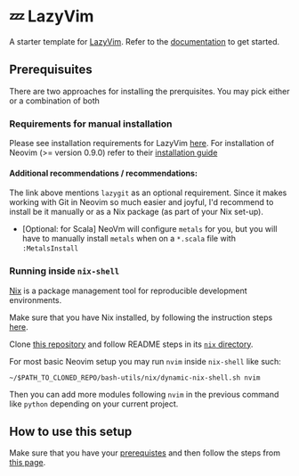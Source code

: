 # 💤 LazyVim

A starter template for [LazyVim](https://github.com/LazyVim/LazyVim).
Refer to the [documentation](https://lazyvim.github.io/installation) to get started.

## Prerequisuites

There are two approaches for installing the prerquisites. You may pick either or a combination
of both

### Requirements for manual installation

Please see installation requirements for LazyVim [here](http://www.lazyvim.org/#%EF%B8%8F-requirements).
For installation of Neovim (>= version 0.9.0) refer to their [installation guide](https://github.com/neovim/neovim/blob/master/INSTALL.md)

#### Additional recommendations / recommendations:

The link above mentions `lazygit` as an optional requirement. Since it makes working
with Git in Neovim so much easier and joyful, I'd recommend to install be it manually
or as a Nix package (as part of your Nix set-up).

- [Optional: for Scala] NeoVm will configure `metals` for you, but you will have to
  manually install `metals` when on a `*.scala` file with `:MetalsInstall`

### Running inside `nix-shell`

[Nix](https://nix.dev/index.html) is a package management tool for reproducible development environments.

Make sure that you have Nix installed, by following the instruction steps [here](https://nix.dev/install-nix#install-nix).

Clone [this repository](https://github.com/vasigorc/bash-utils/tree/main) and follow README steps in
its [`nix` directory](https://github.com/vasigorc/bash-utils/tree/main/nix).

For most basic Neovim setup you may run `nvim` inside `nix-shell` like such:

```shell
~/$PATH_TO_CLONED_REPO/bash-utils/nix/dynamic-nix-shell.sh nvim
```

Then you can add more modules following `nvim` in the previous command like `python` depending on
your current project.

## How to use this setup

Make sure that you have your [prerequistes](#prerequisites) and then follow the steps from [this page](http://www.lazyvim.org/installation).
